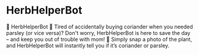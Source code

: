 # HerbHelperBot
🌿 HerbHelperBot 🌿  Tired of accidentally buying coriander when you needed parsley (or vice versa)? Don't worry, HerbHelperBot is here to save the day – and keep you out of trouble with mom! 🤖  Simply snap a photo of the plant, and HerbHelperBot will instantly tell you if it’s coriander or parsley.
